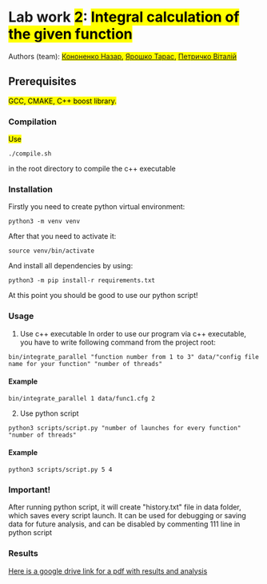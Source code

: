 # Lab work <mark>2</mark>: <mark>Integral calculation of the given function</mark>
Authors (team): <mark>[Кононенко Назар](https://github.com/nazar12314), [Ярошко Тарас](https://github.com/tyaroshko), [Петричко Віталій](https://github.com/Vitalik001)</mark><br>

## Prerequisites

<mark>GCC, CMAKE, C++ boost library.</mark>


### Compilation

<mark>Use
```shell
./compile.sh
```
in the root directory to compile the c++ executable</mark>

### Installation

Firstly you need to create python virtual environment:
```shell
python3 -m venv venv
```

After that you need to activate it:
```shell
source venv/bin/activate
```

And install all dependencies by using:
```shell
python3 -m pip install-r requirements.txt 
```

At this point you should be good to use our python script!

### Usage

1. Use c++ executable
In order to use our program via c++ executable, you have to write following command from the project root:
```shell
bin/integrate_parallel "function number from 1 to 3" data/"config file name for your function" "number of threads"
```

#### Example
```shell
bin/integrate_parallel 1 data/func1.cfg 2
```

2. Use python script
```shell
python3 scripts/script.py "number of launches for every function" "number of threads"
```

#### Example
```shell
python3 scripts/script.py 5 4
```

### Important!

After running python script, it will create "history.txt" file in data folder, which saves every script launch. 
It can be used for debugging or saving data for future analysis, and can be disabled by commenting 111 line in python script

### Results

[Here is a google drive link for a pdf with results and analysis](https://docs.google.com/document/d/1pelDmrFfy8VM3y-iagxcFHC2ODL8zg5J-Ym6piBejFY/edit?usp=sharing)
